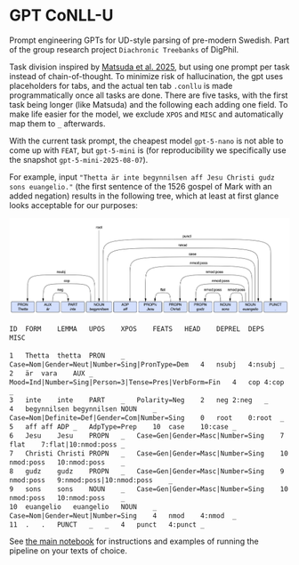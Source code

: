 # GPT CoNLL-U
Prompt engineering GPTs for UD-style parsing of pre-modern Swedish.
Part of the group research project ``Diachronic Treebanks`` of DigPhil.

Task division inspired by [Matsuda et al. 2025](https://aclanthology.org/2025.iwpt-1.2/), but using one prompt per task instead of chain-of-thought. 
To minimize risk of hallucination, the gpt uses placeholders for tabs, 
and the actual ten tab `.conllu` is made programmatically once all tasks are done. There are five tasks, with the first task being longer (like Matsuda) and the following each adding one field. To make life easier for the model, we exclude `XPOS` and `MISC` and automatically map them to `_` afterwards.

With the current task prompt, the cheapest model `gpt-5-nano`
is not able to come up with `FEAT`, but `gpt-5-mini` is (for reproducibility we specifically use the snapshot `gpt-5-mini-2025-08-07`).

For example, input `"Thetta är inte begynnilsen aff Jesu Christi gudz sons euangelio."` (the first sentence of the 1526 gospel of Mark with an added negation) results in the following tree, which at least at first glance looks acceptable for our purposes:

![Conllu viewer example](media/conllu-viewer-example.png)

```
ID	FORM	LEMMА	UPOS	XPOS	FEATS	HEAD	DEPREL	DEPS	MISC

1	Thetta	thetta	PRON	_	Case=Nom|Gender=Neut|Number=Sing|PronType=Dem	4	nsubj	4:nsubj	_
2	är	vara	AUX	_	Mood=Ind|Number=Sing|Person=3|Tense=Pres|VerbForm=Fin	4	cop	4:cop	_
3	inte	inte	PART	_	Polarity=Neg	2	neg	2:neg	_
4	begynnilsen	begynnilsen	NOUN	_	Case=Nom|Definite=Def|Gender=Com|Number=Sing	0	root	0:root	_
5	aff	aff	ADP	_	AdpType=Prep	10	case	10:case	_
6	Jesu	Jesu	PROPN	_	Case=Gen|Gender=Masc|Number=Sing	7	flat	7:flat|10:nmod:poss	_
7	Christi	Christi	PROPN	_	Case=Gen|Gender=Masc|Number=Sing	10	nmod:poss	10:nmod:poss	_
8	gudz	gudz	PROPN	_	Case=Gen|Gender=Masc|Number=Sing	9	nmod:poss	9:nmod:poss|10:nmod:poss	_
9	sons	sons	NOUN	_	Case=Gen|Gender=Masc|Number=Sing	10	nmod:poss	10:nmod:poss	_
10	euangelio	euangelio	NOUN	_	Case=Nom|Gender=Neut|Number=Sing	4	nmod	4:nmod	_
11	.	.	PUNCT	_	_	4	punct	4:punct	_
```

See [the main notebook](main.ipynb) for instructions and examples of running the pipeline on your texts of choice.